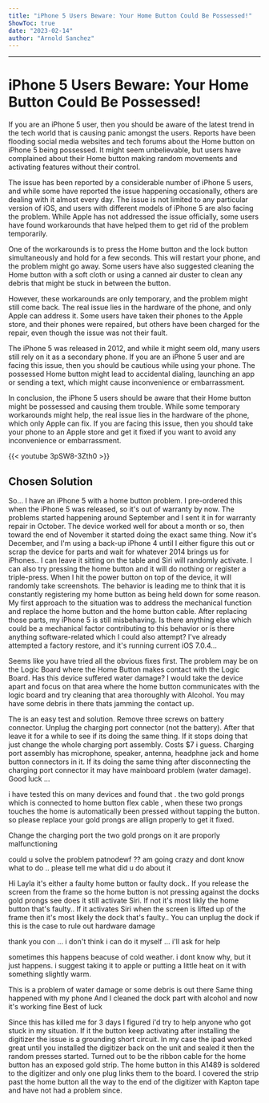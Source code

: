 ```yaml
---
title: "iPhone 5 Users Beware: Your Home Button Could Be Possessed!"
ShowToc: true 
date: "2023-02-14"
author: "Arnold Sanchez"
---
```

*****
# iPhone 5 Users Beware: Your Home Button Could Be Possessed!

If you are an iPhone 5 user, then you should be aware of the latest trend in the tech world that is causing panic amongst the users. Reports have been flooding social media websites and tech forums about the Home button on iPhone 5 being possessed. It might seem unbelievable, but users have complained about their Home button making random movements and activating features without their control. 

The issue has been reported by a considerable number of iPhone 5 users, and while some have reported the issue happening occasionally, others are dealing with it almost every day. The issue is not limited to any particular version of iOS, and users with different models of iPhone 5 are also facing the problem. While Apple has not addressed the issue officially, some users have found workarounds that have helped them to get rid of the problem temporarily. 

One of the workarounds is to press the Home button and the lock button simultaneously and hold for a few seconds. This will restart your phone, and the problem might go away. Some users have also suggested cleaning the Home button with a soft cloth or using a canned air duster to clean any debris that might be stuck in between the button. 

However, these workarounds are only temporary, and the problem might still come back. The real issue lies in the hardware of the phone, and only Apple can address it. Some users have taken their phones to the Apple store, and their phones were repaired, but others have been charged for the repair, even though the issue was not their fault. 

The iPhone 5 was released in 2012, and while it might seem old, many users still rely on it as a secondary phone. If you are an iPhone 5 user and are facing this issue, then you should be cautious while using your phone. The possessed Home button might lead to accidental dialing, launching an app or sending a text, which might cause inconvenience or embarrassment. 

In conclusion, the iPhone 5 users should be aware that their Home button might be possessed and causing them trouble. While some temporary workarounds might help, the real issue lies in the hardware of the phone, which only Apple can fix. If you are facing this issue, then you should take your phone to an Apple store and get it fixed if you want to avoid any inconvenience or embarrassment.

{{< youtube 3pSW8-3Zth0 >}} 



## Chosen Solution
 So... I have an iPhone 5 with a home button problem.  I pre-ordered this when the iPhone 5 was released, so it's out of warranty by now.
The problems started happening around September and I sent it in for warranty repair in October.  The device worked well for about a month or so, then toward the end of November it started doing the exact same thing.  Now it's December, and I'm using a back-up iPhone 4 until I either figure this out or scrap the device for parts and wait for whatever 2014 brings us for iPhones..
I can leave it sitting on the table and Siri will randomly activate.  I can also try pressing the home button and it will do nothing or register a triple-press.  When I hit the power button on top of the device, it will randomly take screenshots.
The behavior is leading me to think that it is constantly registering my home button as being held down for some reason.
My first approach to the situation was to address the mechanical function and replace the home button and the home button cable.  After replacing those parts, my iPhone 5 is still misbehaving.
Is there anything else which could be a mechanical factor contributing to this behavior or is there anything software-related which I could also attempt?
I've already attempted a factory restore, and it's running current iOS 7.0.4...

 Seems like you have tried all the obvious fixes first.  The problem may be on the Logic Board where the Home Button makes contact with the Logic Board.  Has this device suffered water damage?  I would take the device apart and focus on that area where the home button communicates with the logic board and try cleaning that area thoroughly with Alcohol.  You may have some debris in there thats jamming the contact up.

 The is an easy test and solution.
Remove three screws on battery connector. Unplug the charging port connector (not the battery). After that leave it for a while to see if its doing the same thing.
If it stops doing that just change the whole charging port assembly. Costs $7 i guess.
Charging port assembly has microphone, speaker, antenna, headphne jack and home button connectors in it.
If its doing the same thing after disconnecting the charging port connector it may have mainboard problem (water damage).
Good luck ...

 i have tested this on many devices and found that . the two gold prongs which is connected to home button flex cable , when these two prongs touches the home is automatically been pressed without tapping the button. so please replace your gold prongs are allign properly  to get it fixed.

 Change the charging port the two  gold prongs on it are proporly malfunctioning

 could u solve the problem patnodewf ?? am going crazy and dont know what to do ..
please tell me what did u do about it

 Hi Layla it's either a faulty home button or faulty dock..
If you release the screen from the frame so the home button is not pressing against the docks gold prongs see does it still activate Siri. If not it's most likly the home button that's faulty..
If it activates Siri when the screen is lifted up of the frame then it's most likely the dock that's faulty..
You can unplug the dock if this is the case to rule out hardware damage

 thank you con ... i don't think i can do it myself ... i'll ask for help

 sometimes this happens beacuse of cold weather. i dont know why, but it just happens. i suggest taking it to apple or putting a little heat on it with something slightly warm.

 This is a problem of water damage or some debris is out there
Same thing happened with my phone
And I cleaned the dock part with alcohol and now it's working fine
Best of luck

 Since this has killed me for 3 days I figured i'd try to help anyone who got stuck in my situation. If it the button keep activating after installing the digitizer the issue is a grounding short circuit. In my case the ipad worked great until you installed the digitizer back on the unit and sealed it then the random presses started. Turned out to be the ribbon cable for the home button has an exposed gold strip. The home button in this A1489 is soldered to the digitizer and only one plug links them to the board. I covered the strip past the home button all the way to the end of the digitizer with Kapton tape and have not had a problem since.




